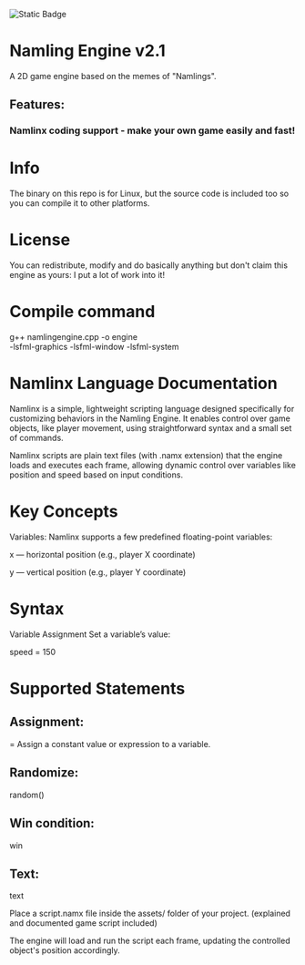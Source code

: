 ![Static Badge](https://img.shields.io/badge/Version-2_._1-blue)

# Namling Engine v2.1
A 2D game engine based on the memes of "Namlings".
## Features:
### Namlinx coding support - make your own game easily and fast!

# Info
The binary on this repo is for Linux, but the source code is included too so you can compile it to other platforms.

# License
You can redistribute, modify and do basically anything but don't claim this engine as yours: I put a lot of work into it!

# Compile command
g++ namlingengine.cpp -o engine \
    -lsfml-graphics -lsfml-window -lsfml-system

# Namlinx Language Documentation

Namlinx is a simple, lightweight scripting language designed specifically for customizing behaviors in the Namling Engine. It enables control over game objects, like player movement, using straightforward syntax and a small set of commands.

Namlinx scripts are plain text files (with .namx extension) that the engine loads and executes each frame, allowing dynamic control over variables like position and speed based on input conditions.

# Key Concepts
Variables: Namlinx supports a few predefined floating-point variables:

x — horizontal position (e.g., player X coordinate)

y — vertical position (e.g., player Y coordinate)


# Syntax
Variable Assignment
Set a variable’s value:


speed = 150


# Supported Statements
## Assignment: 
<variable> = <value>
Assign a constant value or expression to a variable.
## Randomize:
random()
## Win condition:
win
## Text:
text





Place a script.namx file inside the assets/ folder of your project. (explained and documented game script included)

The engine will load and run the script each frame, updating the controlled object's position accordingly.
